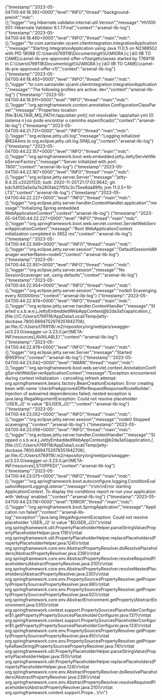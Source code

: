 
{"timestamp":"2023-05-04T00:44:18.392+0000","level":"INFO","thread":"background-preinit","mdc":{},"logger":"org.hibernate.validator.internal.util.Version","message":"HV000001: Hibernate Validator 6.1.7.Final","context":"arsenal-lib-log"}
{"timestamp":"2023-05-04T00:44:18.460+0000","level":"INFO","thread":"main","mdc":{},"logger":"br.com.santander.vjcaml.clientintegration.IntegrationApplication","message":"Starting IntegrationApplication using Java 11.0.5 on N2388502 with PID 18088 (C:\\Users\\t769118\\Documents\\git\\VJ\\MIGRA├ç├âO IIB TO CAMEL\\camel-iib-pre-approved-offer-v1\\target\\classes started by T769118 in C:\\Users\\t769118\\Documents\\git\\VJ\\MIGRA├ç├âO IIB TO CAMEL\\camel-iib-pre-approved-offer-v1)","context":"arsenal-lib-log"}
{"timestamp":"2023-05-04T00:44:18.463+0000","level":"INFO","thread":"main","mdc":{},"logger":"br.com.santander.vjcaml.clientintegration.IntegrationApplication","message":"The following profiles are active: dev","context":"arsenal-lib-log"}
{"timestamp":"2023-05-04T00:44:18.911+0000","level":"INFO","thread":"main","mdc":{},"logger":"org.springframework.context.annotation.ConfigurationClassParser","message":"Properties location [file:${ALTAIR_MQ_PATH:/app/altair.yml}] not resolvable: \\app\\altair.yml (O sistema n├úo pode encontrar o caminho especificado)","context":"arsenal-lib-log"}
{"timestamp":"2023-05-04T00:44:21.731+0000","level":"INFO","thread":"main","mdc":{},"logger":"org.eclipse.jetty.util.log","message":"Logging initialized @8344ms to org.eclipse.jetty.util.log.Slf4jLog","context":"arsenal-lib-log"}
{"timestamp":"2023-05-04T00:44:22.157+0000","level":"INFO","thread":"main","mdc":{},"logger":"org.springframework.boot.web.embedded.jetty.JettyServletWebServerFactory","message":"Server initialized with port: 7800","context":"arsenal-lib-log"}
{"timestamp":"2023-05-04T00:44:22.167+0000","level":"INFO","thread":"main","mdc":{},"logger":"org.eclipse.jetty.server.Server","message":"jetty-9.4.35.v20201120; built: 2020-11-20T21:17:03.964Z; git: bdc54f03a5e0a7e280fab27f55c3c75ee8da89fb; jvm 11.0.5+10-LTS","context":"arsenal-lib-log"}
{"timestamp":"2023-05-04T00:44:22.227+0000","level":"INFO","thread":"main","mdc":{},"logger":"org.eclipse.jetty.server.handler.ContextHandler.application","message":"Initializing Spring embedded WebApplicationContext","context":"arsenal-lib-log"}
{"timestamp":"2023-05-04T00:44:22.227+0000","level":"INFO","thread":"main","mdc":{},"logger":"org.springframework.boot.web.servlet.context.ServletWebServerApplicationContext","message":"Root WebApplicationContext: initialization completed in 3652 ms","context":"arsenal-lib-log"}
{"timestamp":"2023-05-04T00:44:22.949+0000","level":"INFO","thread":"main","mdc":{},"logger":"org.eclipse.jetty.server.session","message":"DefaultSessionIdManager workerName=node0","context":"arsenal-lib-log"}
{"timestamp":"2023-05-04T00:44:22.951+0000","level":"INFO","thread":"main","mdc":{},"logger":"org.eclipse.jetty.server.session","message":"No SessionScavenger set, using defaults","context":"arsenal-lib-log"}
{"timestamp":"2023-05-04T00:44:22.954+0000","level":"INFO","thread":"main","mdc":{},"logger":"org.eclipse.jetty.server.session","message":"node0 Scavenging every 600000ms","context":"arsenal-lib-log"}
{"timestamp":"2023-05-04T00:44:22.974+0000","level":"INFO","thread":"main","mdc":{},"logger":"org.eclipse.jetty.server.handler.ContextHandler","message":"Started o.s.b.w.e.j.JettyEmbeddedWebAppContext@b2da3a5{application,/,[file:///C:/Users/t769118/AppData/Local/Temp/jetty-docbase.7800.6694752978351942706/, jar:file:/C:/Users/t769118/.m2/repository/org/webjars/swagger-ui/3.23.0/swagger-ui-3.23.0.jar!/META-INF/resources],AVAILABLE}","context":"arsenal-lib-log"}
{"timestamp":"2023-05-04T00:44:22.976+0000","level":"INFO","thread":"main","mdc":{},"logger":"org.eclipse.jetty.server.Server","message":"Started @9591ms","context":"arsenal-lib-log"}
{"timestamp":"2023-05-04T00:44:23.042+0000","level":"WARN","thread":"main","mdc":{},"logger":"org.springframework.boot.web.servlet.context.AnnotationConfigServletWebServerApplicationContext","message":"Exception encountered during context initialization - cancelling refresh attempt: org.springframework.beans.factory.BeanCreationException: Error creating bean with name 'checkPreApprovedOfferRequestResponseRouteBuilder': Injection of autowired dependencies failed; nested exception is java.lang.IllegalArgumentException: Could not resolve placeholder 'USER_J2' in value \"${USER_J2}\"","context":"arsenal-lib-log"}
{"timestamp":"2023-05-04T00:44:23.052+0000","level":"INFO","thread":"main","mdc":{},"logger":"org.eclipse.jetty.server.session","message":"node0 Stopped scavenging","context":"arsenal-lib-log"}
{"timestamp":"2023-05-04T00:44:23.056+0000","level":"INFO","thread":"main","mdc":{},"logger":"org.eclipse.jetty.server.handler.ContextHandler","message":"Stopped o.s.b.w.e.j.JettyEmbeddedWebAppContext@b2da3a5{application,/,[file:///C:/Users/t769118/AppData/Local/Temp/jetty-docbase.7800.6694752978351942706/, jar:file:/C:/Users/t769118/.m2/repository/org/webjars/swagger-ui/3.23.0/swagger-ui-3.23.0.jar!/META-INF/resources],STOPPED}","context":"arsenal-lib-log"}
{"timestamp":"2023-05-04T00:44:23.075+0000","level":"INFO","thread":"main","mdc":{},"logger":"org.springframework.boot.autoconfigure.logging.ConditionEvaluationReportLoggingListener","message":"\r\n\r\nError starting ApplicationContext. To display the conditions report re-run your application with 'debug' enabled.","context":"arsenal-lib-log"}
{"timestamp":"2023-05-04T00:44:23.116+0000","level":"ERROR","thread":"main","mdc":{},"logger":"org.springframework.boot.SpringApplication","message":"Application run failed","context":"arsenal-lib-log","exception":"java.lang.IllegalArgumentException: Could not resolve placeholder 'USER_J2' in value \"${USER_J2}\"\r\n\tat org.springframework.util.PropertyPlaceholderHelper.parseStringValue(PropertyPlaceholderHelper.java:178)\r\n\tat org.springframework.util.PropertyPlaceholderHelper.replacePlaceholders(PropertyPlaceholderHelper.java:124)\r\n\tat org.springframework.core.env.AbstractPropertyResolver.doResolvePlaceholders(AbstractPropertyResolver.java:239)\r\n\tat org.springframework.core.env.AbstractPropertyResolver.resolveRequiredPlaceholders(AbstractPropertyResolver.java:210)\r\n\tat org.springframework.core.env.AbstractPropertyResolver.resolveNestedPlaceholders(AbstractPropertyResolver.java:230)\r\n\tat org.springframework.core.env.PropertySourcesPropertyResolver.getProperty(PropertySourcesPropertyResolver.java:88)\r\n\tat org.springframework.core.env.PropertySourcesPropertyResolver.getProperty(PropertySourcesPropertyResolver.java:62)\r\n\tat org.springframework.core.env.AbstractEnvironment.getProperty(AbstractEnvironment.java:535)\r\n\tat org.springframework.context.support.PropertySourcesPlaceholderConfigurer$1.getProperty(PropertySourcesPlaceholderConfigurer.java:137)\r\n\tat org.springframework.context.support.PropertySourcesPlaceholderConfigurer$1.getProperty(PropertySourcesPlaceholderConfigurer.java:133)\r\n\tat org.springframework.core.env.PropertySourcesPropertyResolver.getProperty(PropertySourcesPropertyResolver.java:85)\r\n\tat org.springframework.core.env.PropertySourcesPropertyResolver.getPropertyAsRawString(PropertySourcesPropertyResolver.java:74)\r\n\tat org.springframework.util.PropertyPlaceholderHelper.parseStringValue(PropertyPlaceholderHelper.java:151)\r\n\tat org.springframework.util.PropertyPlaceholderHelper.replacePlaceholders(PropertyPlaceholderHelper.java:124)\r\n\tat org.springframework.core.env.AbstractPropertyResolver.doResolvePlaceholders(AbstractPropertyResolver.java:239)\r\n\tat org.springframework.core.env.AbstractPropertyResolver.resolveRequiredPlaceholders(AbstractPropertyResolver.java:210)\r\n\tat org.springframework.context.support.Prope...\r\n"}
